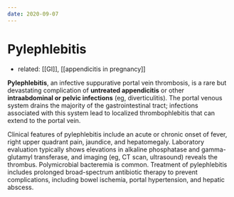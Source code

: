 ```yaml
---
date: 2020-09-07
---
```


# Pylephlebitis

- related: [[GI]], [[appendicitis in pregnancy]]

<!-- appendicitis complications -->

**Pylephlebitis**, an infective suppurative portal vein thrombosis, is a rare but devastating complication of **untreated appendicitis** or other **intraabdominal or pelvic infections** (eg, diverticulitis).  The portal venous system drains the majority of the gastrointestinal tract; infections associated with this system lead to localized thrombophlebitis that can extend to the portal vein.

Clinical features of pylephlebitis include an acute or chronic onset of fever, right upper quadrant pain, jaundice, and hepatomegaly.  Laboratory evaluation typically shows elevations in alkaline phosphatase and gamma-glutamyl transferase, and imaging (eg, CT scan, ultrasound) reveals the thrombus.  Polymicrobial bacteremia is common.  Treatment of pylephlebitis includes prolonged broad-spectrum antibiotic therapy to prevent complications, including bowel ischemia, portal hypertension, and hepatic abscess.
